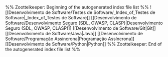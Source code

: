 %% Zoottelkeeper: Beginning of the autogenerated index file list  %%
 ![[Desenvolvimento de Software/Testes de Software/_Index_of_Testes de Software|_Index_of_Testes de Software]]
 [[Desenvolvimento de Software/Desenvolvimento Seguro (SDL, OWASP, CLASP)|Desenvolvimento Seguro (SDL, OWASP, CLASP)]]
 [[Desenvolvimento de Software/Git|Git]]
 [[Desenvolvimento de Software/Java|Java]]
 [[Desenvolvimento de Software/Programação Assíncrona|Programação Assíncrona]]
 [[Desenvolvimento de Software/Python|Python]]
%% Zoottelkeeper: End of the autogenerated index file list  %%
